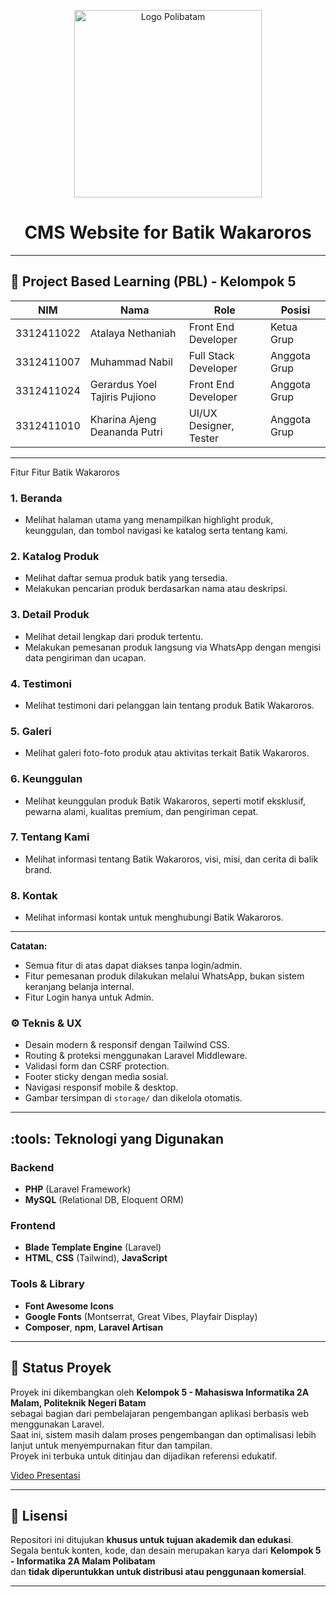 <p align="center">
  <img src="https://www.polibatam.ac.id/wp-content/uploads/2022/01/poltek-2048x1821.png" alt="Logo Polibatam" width="300"/>
</p>

<h1 align="center">CMS Website for Batik Wakaroros</h1>

---

## :blue_book: Project Based Learning (PBL) - Kelompok 5

| NIM         | Nama                               | Role                    | Posisi        |
|-------------|------------------------------------|-------------------------|----------------|
| 3312411022  | Atalaya Nethaniah                  | Front End Developer     | Ketua Grup     |
| 3312411007  | Muhammad Nabil                     | Full Stack Developer    | Anggota Grup   |
| 3312411024  | Gerardus Yoel Tajiris Pujiono      | Front End Developer     | Anggota Grup   |
| 3312411010  | Kharina Ajeng Deananda Putri       | UI/UX Designer, Tester  | Anggota Grup   |

---


Fitur Fitur Batik Wakaroros

### 1. Beranda
- Melihat halaman utama yang menampilkan highlight produk, keunggulan, dan tombol navigasi ke katalog serta tentang kami.

### 2. Katalog Produk
- Melihat daftar semua produk batik yang tersedia.
- Melakukan pencarian produk berdasarkan nama atau deskripsi.

### 3. Detail Produk
- Melihat detail lengkap dari produk tertentu.
- Melakukan pemesanan produk langsung via WhatsApp dengan mengisi data pengiriman dan ucapan.

### 4. Testimoni
- Melihat testimoni dari pelanggan lain tentang produk Batik Wakaroros.

### 5. Galeri
- Melihat galeri foto-foto produk atau aktivitas terkait Batik Wakaroros.

### 6. Keunggulan
- Melihat keunggulan produk Batik Wakaroros, seperti motif eksklusif, pewarna alami, kualitas premium, dan pengiriman cepat.

### 7. Tentang Kami
- Melihat informasi tentang Batik Wakaroros, visi, misi, dan cerita di balik brand.

### 8. Kontak
- Melihat informasi kontak untuk menghubungi Batik Wakaroros.

---

**Catatan:**  
- Semua fitur di atas dapat diakses tanpa login/admin.
- Fitur pemesanan produk dilakukan melalui WhatsApp, bukan sistem keranjang belanja internal.
- Fitur Login hanya untuk Admin.

### :gear: Teknis & UX

- Desain modern & responsif dengan Tailwind CSS.
- Routing & proteksi menggunakan Laravel Middleware.
- Validasi form dan CSRF protection.
- Footer sticky dengan media sosial.
- Navigasi responsif mobile & desktop.
- Gambar tersimpan di `storage/` dan dikelola otomatis.

---

## :tools: Teknologi yang Digunakan

### Backend
- **PHP** (Laravel Framework)
- **MySQL** (Relational DB, Eloquent ORM)

### Frontend
- **Blade Template Engine** (Laravel)
- **HTML**, **CSS** (Tailwind), **JavaScript**

### Tools & Library
- **Font Awesome Icons**
- **Google Fonts** (Montserrat, Great Vibes, Playfair Display)
- **Composer**, **npm**, **Laravel Artisan**

---

## :rocket: Status Proyek

Proyek ini dikembangkan oleh **Kelompok 5 - Mahasiswa Informatika 2A Malam, Politeknik Negeri Batam**  
sebagai bagian dari pembelajaran pengembangan aplikasi berbasis web menggunakan Laravel.  
Saat ini, sistem masih dalam proses pengembangan dan optimalisasi lebih lanjut untuk menyempurnakan fitur dan tampilan.  
Proyek ini terbuka untuk ditinjau dan dijadikan referensi edukatif.

[Video Presentasi](https://youtu.be/VICtyVJuXe8?si=RHAB2LsktTdFCzNd)


---

## :pushpin: Lisensi

Repositori ini ditujukan **khusus untuk tujuan akademik dan edukasi**.  
Segala bentuk konten, kode, dan desain merupakan karya dari **Kelompok 5 - Informatika 2A Malam Polibatam**  
dan **tidak diperuntukkan untuk distribusi atau penggunaan komersial**.

---
